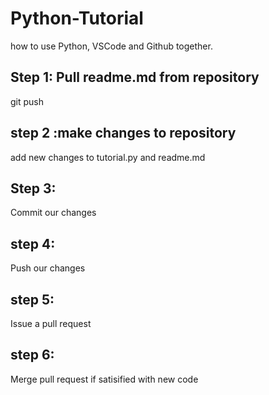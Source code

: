 # Python-Tutorial
how to use Python, VSCode and Github together.

## Step 1: Pull readme.md from repository
git push 

## step 2 :make changes to repository 
add new changes to tutorial.py and readme.md

## Step 3:
Commit our changes

## step 4:
Push our changes 

## step 5: 
Issue a pull request

## step 6:
Merge pull request if satisified with new code